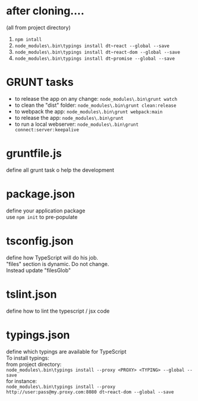# after cloning....
(all from project directory)  
1. `npm intall`  
2. `node_modules\.bin\typings install dt~react --global --save`  
3. `node_modules\.bin\typings install dt~react-dom --global --save`  
4. `node_modules\.bin\typings install dt~promise --global --save`  

# GRUNT tasks
- to release the app on any change: `node_modules\.bin\grunt watch`
- to clean the "dist" folder: `node_modules\.bin\grunt clean:release`
- to webpack the app: `node_modules\.bin\grunt webpack:main`
- to release the app: `node_modules\.bin\grunt`
- to run a local webserver: `node_modules\.bin\grunt connect:server:keepalive`

# gruntfile.js
define all grunt task o help the development

# package.json
define your application package  
use `npm init` to pre-populate  

# tsconfig.json
define how TypeScript will do his job.  
"files" section is dynamic. Do not change.  
Instead update "filesGlob"  

# tslint.json
define how to lint the typescript / jsx code  

# typings.json
define which typings are available for TypeScript  
To install typings:  
  from project directory:  
  `node_modules\.bin\typings install --proxy <PROXY> <TYPING> --global --save`  
  for instance:  
  `node_modules\.bin\typings install --proxy http://user:pass@my.proxy.com:8080 dt~react-dom --global --save`  
